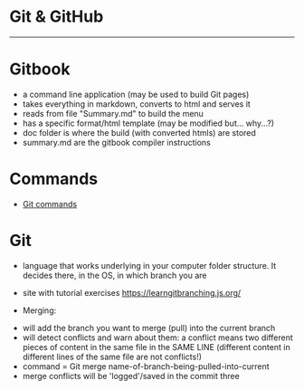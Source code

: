 # Git & GitHub


____________________________________

# Gitbook

- a command line application (may be used to build Git pages)
- takes everything in markdown, converts to html and serves it
- reads from file "Summary.md" to build the menu
- has a specific format/html template (may be modified but... why...?)
- doc folder is where the build (with converted htmls) are stored
- summary.md are the gitbook compiler instructions

# Commands

- [Git commands](./concepts/CommandLine.md/#Git)

# Git

- language that works underlying in your computer folder structure. It decides there, in the OS, in which branch you are

- site with tutorial exercises https://learngitbranching.js.org/

*  Merging:
- will add the branch you want to merge (pull) into the current branch
- will detect conflicts and warn about them: a conflict means two different pieces of content in the same file in the SAME LINE (different content in different lines of the same file are not conflicts!)
- command = Git merge name-of-branch-being-pulled-into-current
- merge conflicts will be 'logged'/saved in the commit three